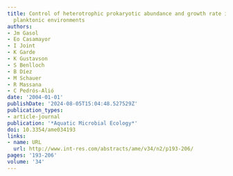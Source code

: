 ```yaml
---
title: Control of heterotrophic prokaryotic abundance and growth rate in hypersaline
  planktonic environments
authors:
- Jm Gasol
- Eo Casamayor
- I Joint
- K Garde
- K Gustavson
- S Benlloch
- B Díez
- M Schauer
- R Massana
- C Pedrós-Alió
date: '2004-01-01'
publishDate: '2024-08-05T15:04:48.527529Z'
publication_types:
- article-journal
publication: '*Aquatic Microbial Ecology*'
doi: 10.3354/ame034193
links:
- name: URL
  url: http://www.int-res.com/abstracts/ame/v34/n2/p193-206/
pages: '193-206'
volume: '34'
---
```

